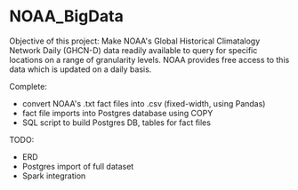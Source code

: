 # NOAA_BigData
 
Objective of this project: Make NOAA's Global Historical Climatalogy Network Daily (GHCN-D)
data readily available to query for specific locations on a range of granularity levels.  NOAA 
provides free access to this data which is updated on a daily basis.

Complete:
- convert NOAA's .txt fact files into .csv (fixed-width, using Pandas)
- fact file imports into Postgres database using COPY
- SQL script to build Postgres DB, tables for fact files

TODO:
- ERD
- Postgres import of full dataset
- Spark integration
